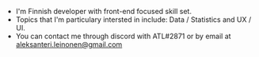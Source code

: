 - I'm Finnish developer with front-end focused skill set.
- Topics that I'm particulary intersted in include: Data / Statistics and UX / UI.
- You can contact me through discord with ATL#2871 or by email at aleksanteri.leinonen@gmail.com
